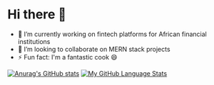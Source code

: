 <!--
**JayCodist/jaycodist** is a ✨ _special_ ✨ repository because its `README.md` (this file) appears on your GitHub profile.

Here are some ideas to get you started:

- 🔭 I’m currently working on ...
- 🌱 I’m currently learning ...
- 👯 I’m looking to collaborate on ...
- 🤔 I’m looking for help with ...
- 💬 Ask me about ...
- 📫 How to reach me: ...
- 😄 Pronouns: ...
- ⚡ Fun fact: ...
-->
# Hi there 👋
- 🔭 I’m currently working on fintech platforms for African financial institutions
- 👯 I’m looking to collaborate on MERN stack projects
- ⚡ Fun fact: I'm a fantastic cook 😄

[![Anurag's GitHub stats](https://github-readme-stats.vercel.app/api?username=jaycodist&show_icons=true&count_private=true&theme=merko)](https://github.com/anuraghazra/github-readme-stats)     [![My GitHub Language Stats](https://github-readme-stats.vercel.app/api/top-langs/?username=jaycodist&langs_count=8&theme=radical)]()
